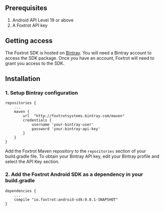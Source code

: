 
## Prerequisites
1. Android API Level 19 or above
2. A Foxtrot API key

## Getting access

The Foxtrot SDK is hosted on [Bintray](https://bintray.com). You will need a Bintray account to access the SDK package. Once you have an account, Foxtrot will need to grant you access to the SDK.

## Installation
### 1. Setup Bintray configuration
```
repositories {
	...
    maven {
        url  "http://foxtrotsystems.bintray.com/maven"
        credentials {
            username 'your-bintray-user'
            password 'your-bintray-api-key'
        }
    }
}
```
Add the Foxtrot Maven repository to the `repositories` section of your build.gradle file. To obtain your Bintray API key, edit your Bintray profile and select the API Key section.



### 2. Add the Foxtrot Android SDK as a dependency in your build.gradle

```
dependencies {
    ...
    compile "io.foxtrot:android-sdk:0.0.1-SNAPSHOT"
}
```
